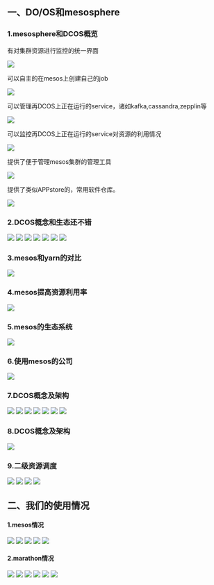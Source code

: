 <h2>一、DO/OS和mesosphere</h2>
<h3>1.mesosphere和DCOS概览</h3>
    <p>有对集群资源进行监控的统一界面</p>
    <img src="./images/dashboard-ee-4-1200x690.gif"/>  
    <p>可以自主的在mesos上创建自己的job</p>
    <img src="./images/jobs-ee-1200x688.gif"/>
    <p>可以管理再DCOS上正在运行的service，诸如kafka,cassandra,zepplin等 </p> 
    <img src="./images/tweeter-services6-ee-1-1200x687.gif"/>
    <p> 可以监控再DCOS上正在运行的service对资源的利用情况</p> 
    <img src="./images/tweeter-services8-ee-1-1200x688.gif"/>
    <p> 提供了便于管理mesos集群的管理工具</p>
    <img src="./images/ui-system-health-ee-1-1200x750.gif"/>
    <p>提供了类似APPstore的，常用软件仓库。</p>
    <img src="./images/ui-universe-ee-2-1200x688.gif"/>


<h3>2.DCOS概念和生态还不错</h3>
    <img src="./images/Snip20170829_1.png"/>
    <img src="./images/Snip20170829_2.png"/>
    <img src="./images/Snip20170829_3.png"/>
    <img src="./images/Snip20170829_4.png"/>
    <img src="./images/Snip20170829_5.png"/>
    <img src="./images/Snip20170829_15.png"/>
    <img src="./images/ibm001.png"/>

<h3>3.mesos和yarn的对比</h3>
    <img src="./images/yarn.png"/>
<h3>4.mesos提高资源利用率</h3>
    <img src="./images/Snip20170829_18.png"/>

<h3>5.mesos的生态系统</h3>
    <img src="./images/Snip20170829_16.png"/>

<h3>6.使用mesos的公司</h3>
    <img src="./images/Snip20170829_6.png"/>



<h3>7.DCOS概念及架构</h3>
    <img src="./images/Snip20170829_17.png"/>
    <img src="./images/Snip20170829_20.png"/>
    <img src="./images/Snip20170829_21.png"/>
    <img src="./images/Snip20170829_13.png"/>
    <img src="./images/Snip20170829_22.png"/>
    <img src="./images/Snip20170829_11.png"/>
    <img src="./images/Snip20170829_12.png"/>

<h3>8.DCOS概念及架构</h3>
    <img src="./images/Snip20170829_10.png"/>

<h3>9.二级资源调度</h3>
    <img src="./images/6.png"/>
    <img src="./images/7.png"/>
    <img src="./images/architecture3.jpg"/>
    <img src="./images/architecture-example.jpg"/>


<h2>二、我们的使用情况</h2>
<h4>1.mesos情况</h4>
    <img src="./images/Snip20170820_7.png"/>
    <img src="./images/Snip20170820_10.png"/>
    <img src="./images/Snip20170820_1.png"/>
    <img src="./images/Snip20170820_2.png"/>
    <img src="./images/Snip20170820_3.png"/>
<h4>2.marathon情况</h4>
    <img src="./images/Snip20170820_4.png"/>
    <img src="./images/Snip20170820_5.png"/>
    <img src="./images/Snip20170820_6.png"/>
    <img src="./images/Snip20170827_1.png"/>
    <img src="./images/Snip20170827_4.png"/>
    <img src="./images/Snip20170827_5.png"/>



